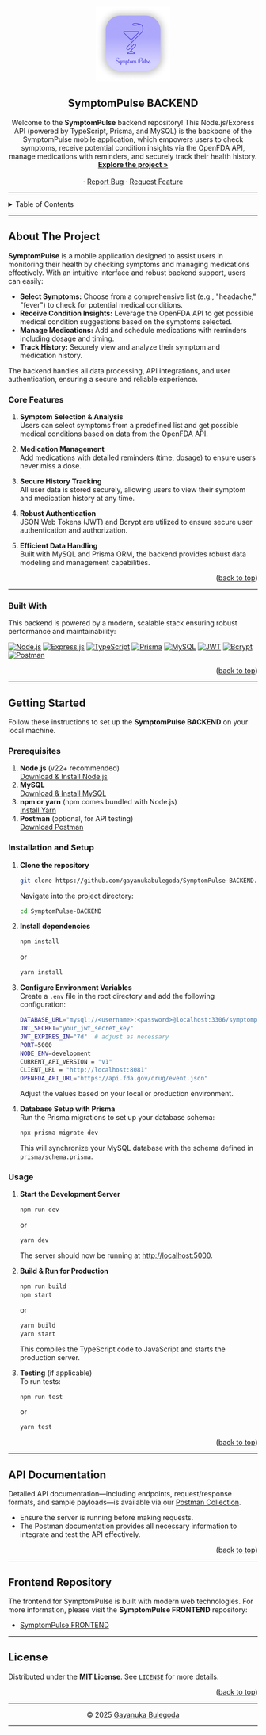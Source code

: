 <a id="readme-top"></a>

<!-- PROJECT LOGO -->
<br />
<div align="center">
  <a href="https://github.com/gayanukabulegoda/SymptomPulse-BACKEND.git">
    <img src="/assets/symptompulse-logo.png" alt="SymptomPulse Logo" width="150" height="150">
  </a>

  <h2 align="center">SymptomPulse BACKEND</h2>

  <p align="center">
    Welcome to the <strong>SymptomPulse</strong> backend repository! This Node.js/Express API (powered by TypeScript, Prisma, and MySQL) is the backbone of the SymptomPulse mobile application, which empowers users to check symptoms, receive potential condition insights via the OpenFDA API, manage medications with reminders, and securely track their health history.
    <br />
    <a href="https://github.com/gayanukabulegoda/SymptomPulse-BACKEND/tree/main/src"><strong>Explore the project »</strong></a>
    <br />
    <br />
    ·
    <a href="https://github.com/gayanukabulegoda/SymptomPulse-BACKEND/issues/new?labels=bug">Report Bug</a>
    ·
    <a href="https://github.com/gayanukabulegoda/SymptomPulse-BACKEND/issues/new?labels=enhancement">Request Feature</a>
  </p>
</div>

---

<!-- TABLE OF CONTENTS -->
<details>
  <summary>Table of Contents</summary>
  <ol>
    <li><a href="#about-the-project">About The Project</a></li>
    <ul>
      <li><a href="#core-features">Core Features</a></li>
      <li><a href="#built-with">Built With</a></li>
    </ul>
    <li><a href="#getting-started">Getting Started</a></li>
    <ul>
      <li><a href="#prerequisites">Prerequisites</a></li>
      <li><a href="#installation-and-setup">Installation and Setup</a></li>
      <li><a href="#usage">Usage</a></li>
    </ul>
    <li><a href="#api-documentation">API Documentation</a></li>
    <li><a href="#frontend-repository">Frontend Repository</a></li>
    <li><a href="#license">License</a></li>
  </ol>
</details>

---

## About The Project

**SymptomPulse** is a mobile application designed to assist users in monitoring their health by checking symptoms and managing medications effectively. With an intuitive interface and robust backend support, users can easily:

- **Select Symptoms:** Choose from a comprehensive list (e.g., "headache," "fever") to check for potential medical conditions.
- **Receive Condition Insights:** Leverage the OpenFDA API to get possible medical condition suggestions based on the symptoms selected.
- **Manage Medications:** Add and schedule medications with reminders including dosage and timing.
- **Track History:** Securely view and analyze their symptom and medication history.

The backend handles all data processing, API integrations, and user authentication, ensuring a secure and reliable experience.

### Core Features

1. **Symptom Selection & Analysis**  
   Users can select symptoms from a predefined list and get possible medical conditions based on data from the OpenFDA API.

2. **Medication Management**  
   Add medications with detailed reminders (time, dosage) to ensure users never miss a dose.

3. **Secure History Tracking**  
   All user data is stored securely, allowing users to view their symptom and medication history at any time.

4. **Robust Authentication**  
   JSON Web Tokens (JWT) and Bcrypt are utilized to ensure secure user authentication and authorization.

5. **Efficient Data Handling**  
   Built with MySQL and Prisma ORM, the backend provides robust data modeling and management capabilities.

<p align="right">(<a href="#readme-top">back to top</a>)</p>

---

### Built With

This backend is powered by a modern, scalable stack ensuring robust performance and maintainability:

[![Node.js][node-shield]][node-url]
[![Express.js][express-shield]][express-url]
[![TypeScript][typescript-shield]][typescript-url]
[![Prisma][prisma-shield]][prisma-url]
[![MySQL][mysql-shield]][mysql-url]
[![JWT][jwt-shield]][jwt-url]
[![Bcrypt][bcrypt-shield]][bcrypt-url]
[![Postman][postman-shield]][postman-url]

<p align="right">(<a href="#readme-top">back to top</a>)</p>

---

## Getting Started

Follow these instructions to set up the **SymptomPulse BACKEND** on your local machine.

### Prerequisites

1. **Node.js** (v22+ recommended)  
   [Download & Install Node.js](https://nodejs.org/en/download/)
2. **MySQL**  
   [Download & Install MySQL](https://dev.mysql.com/downloads/)
3. **npm or yarn** (npm comes bundled with Node.js)  
   [Install Yarn](https://classic.yarnpkg.com/lang/en/docs/install/)
4. **Postman** (optional, for API testing)  
   [Download Postman](https://www.postman.com/downloads/)

### Installation and Setup

1. **Clone the repository**
   ```bash
   git clone https://github.com/gayanukabulegoda/SymptomPulse-BACKEND.git
   ```
   Navigate into the project directory:
   ```bash
   cd SymptomPulse-BACKEND
   ```

2. **Install dependencies**
   ```bash
   npm install
   ```
   or
   ```bash
   yarn install
   ```

3. **Configure Environment Variables**  
   Create a `.env` file in the root directory and add the following configuration:
   ```bash
   DATABASE_URL="mysql://<username>:<password>@localhost:3306/symptompulse_db"
   JWT_SECRET="your_jwt_secret_key"
   JWT_EXPIRES_IN="7d"  # adjust as necessary
   PORT=5000
   NODE_ENV=development
   CURRENT_API_VERSION = "v1"
   CLIENT_URL = "http://localhost:8081"
   OPENFDA_API_URL="https://api.fda.gov/drug/event.json"
   ```
   Adjust the values based on your local or production environment.

4. **Database Setup with Prisma**  
   Run the Prisma migrations to set up your database schema:
   ```bash
   npx prisma migrate dev
   ```
   This will synchronize your MySQL database with the schema defined in `prisma/schema.prisma`.

### Usage

1. **Start the Development Server**
   ```bash
   npm run dev
   ```
   or
   ```bash
   yarn dev
   ```
   The server should now be running at [http://localhost:5000](http://localhost:5000).

2. **Build & Run for Production**
   ```bash
   npm run build
   npm start
   ```
   or
   ```bash
   yarn build
   yarn start
   ```
   This compiles the TypeScript code to JavaScript and starts the production server.

3. **Testing** (if applicable)  
   To run tests:
   ```bash
   npm run test
   ```
   or
   ```bash
   yarn test
   ```

<p align="right">(<a href="#readme-top">back to top</a>)</p>

---

## API Documentation

Detailed API documentation—including endpoints, request/response formats, and sample payloads—is available via our [Postman Collection](https://documenter.getpostman.com/view/36681432/2sAYdhJqGj).

- Ensure the server is running before making requests.
- The Postman documentation provides all necessary information to integrate and test the API effectively.

<p align="right">(<a href="#readme-top">back to top</a>)</p>

---

## Frontend Repository

The frontend for SymptomPulse is built with modern web technologies. For more information, please visit the **SymptomPulse FRONTEND** repository:
- [SymptomPulse FRONTEND](https://github.com/gayanukabulegoda/SymptomPulse-FRONTEND.git)

---

## License

Distributed under the **MIT License**. See [`LICENSE`](https://github.com/gayanukabulegoda/SymptomPulse-BACKEND/blob/main/LICENSE) for more details.

<p align="right">(<a href="#readme-top">back to top</a>)</p>

---

<div align="center">
  <p>
    &copy; 2025 <a href="https://grbulegoda.me/" target="_blank">Gayanuka Bulegoda</a>
  </p>
</div>

---

<!-- MARKDOWN LINKS & IMAGES -->
[node-shield]: https://img.shields.io/badge/Node.js-black?style=for-the-badge&logo=node.js&logoColor=green
[node-url]: https://nodejs.org/
[express-shield]: https://img.shields.io/badge/Express.js-black?style=for-the-badge&logo=express&logoColor=white
[express-url]: https://expressjs.com/
[typescript-shield]: https://img.shields.io/badge/TypeScript-black?style=for-the-badge&logo=typescript&logoColor=3178C6
[typescript-url]: https://www.typescriptlang.org/
[prisma-shield]: https://img.shields.io/badge/Prisma-black?style=for-the-badge&logo=prisma&logoColor=white
[prisma-url]: https://www.prisma.io/
[mysql-shield]: https://img.shields.io/badge/MySQL-black?style=for-the-badge&logo=mysql&logoColor=white
[mysql-url]: https://www.mysql.com/
[jwt-shield]: https://img.shields.io/badge/JWT-black?style=for-the-badge&logo=jsonwebtokens&logoColor=white
[jwt-url]: https://jwt.io/
[bcrypt-shield]: https://img.shields.io/badge/Bcrypt-black?style=for-the-badge&logo=bcrypt&logoColor=white
[bcrypt-url]: https://github.com/kelektiv/node.bcrypt.js
[postman-shield]: https://img.shields.io/badge/Postman-black?style=for-the-badge&logo=Postman&logoColor=FF7139
[postman-url]: https://www.postman.com/